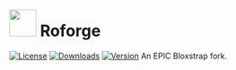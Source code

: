# <img src="https://github.com/cristiano100/roforge/raw/main/Images/Roforge.png" width="48"/> Roforge
[![License](https://img.shields.io/github/license/cristiano100/roforge)](https://github.com/cristiano100/roforge/blob/main/LICENSE)
[![Downloads](https://img.shields.io/github/downloads/cristiano100/roforge/total?color=981bfe)](https://github.com/cristiano100/roforge/releases)
[![Version](https://img.shields.io/github/v/release/cristiano100/roforge?color=7a39fb)](https://github.com/cristiano100/roforge/releases/latest)
An EPIC Bloxstrap fork.
